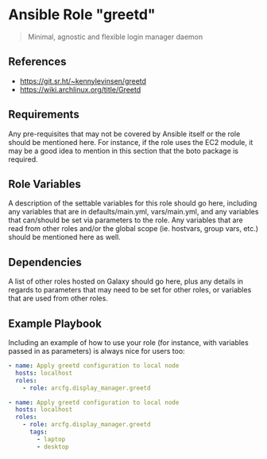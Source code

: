 # Ansible Role "greetd"

> Minimal, agnostic and flexible login manager daemon

## References

- https://git.sr.ht/~kennylevinsen/greetd
- https://wiki.archlinux.org/title/Greetd

## Requirements

Any pre-requisites that may not be covered by Ansible itself or the role should be mentioned here. For instance, if the
role uses the EC2 module, it may be a good idea to mention in this section that the boto package is required.

## Role Variables

A description of the settable variables for this role should go here, including any variables that are in
defaults/main.yml, vars/main.yml, and any variables that can/should be set via parameters to the role. Any variables
that are read from other roles and/or the global scope (ie. hostvars, group vars, etc.) should be mentioned here as
well.

## Dependencies

A list of other roles hosted on Galaxy should go here, plus any details in regards to parameters that may need to be set
for other roles, or variables that are used from other roles.

## Example Playbook

Including an example of how to use your role (for instance, with variables passed in as parameters) is always nice for
users too:

```yaml
- name: Apply greetd configuration to local node
  hosts: localhost
  roles:
    - role: arcfg.display_manager.greetd
```

```yaml
- name: Apply greetd configuration to local node
  hosts: localhost
  roles:
    - role: arcfg.display_manager.greetd
      tags:
        - laptop
        - desktop
```
